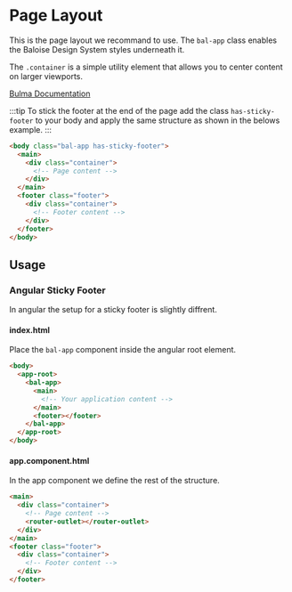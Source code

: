 # Page Layout

This is the page layout we recommand to use. The `bal-app` class enables the Baloise Design System styles underneath it.

The `.container` is a simple utility element that allows you to center content on larger viewports.

[Bulma Documentation](https://bulma.io/documentation/layout/container/)

:::tip
To stick the footer at the end of the page add the class `has-sticky-footer` to your body and apply the same structure as shown in the belows example.
:::

```html
<body class="bal-app has-sticky-footer">
  <main>
    <div class="container">
      <!-- Page content -->
    </div>
  </main>
  <footer class="footer">
    <div class="container">
      <!-- Footer content -->
    </div>
  </footer>
</body>
```

## Usage

### Angular Sticky Footer

In angular the setup for a sticky footer is slightly diffrent.

#### index.html

Place the `bal-app` component inside the angular root element.

```html
<body>
  <app-root>
    <bal-app>
      <main>
        <!-- Your application content -->
      </main>
      <footer></footer>
    </bal-app>
  </app-root>
</body>
```

#### app.component.html

In the app component we define the rest of the structure.

```html
<main>
  <div class="container">
    <!-- Page content -->
    <router-outlet></router-outlet>
  </div>
</main>
<footer class="footer">
  <div class="container">
    <!-- Footer content -->
  </div>
</footer>
```
